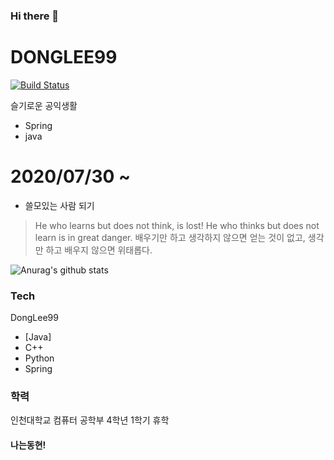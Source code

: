 ### Hi there 👋

# DONGLEE99

[![Build Status](https://travis-ci.org/joemccann/dillinger.svg?branch=master)](https://travis-ci.org/joemccann/dillinger)

슬기로운 공익생활 

  - Spring 
  - java
# 2020/07/30 ~ 

  - 쓸모있는 사람 되기


> He who learns but does not think, 
> is lost! He who thinks but does not learn is in great danger.
> 배우기만 하고 생각하지 않으면 얻는 것이 없고, 생각만 하고 배우지 않으면 위태롭다.

![Anurag's github stats](https://github-readme-stats.vercel.app/api?username=DongLee99&hide=contribs,prs)


### Tech

DongLee99
* [Java] 
* C++
* Python
* Spring

### 학력
인천대학교 컴퓨터 공학부 4학년 1학기 휴학

#### 나는동현!
